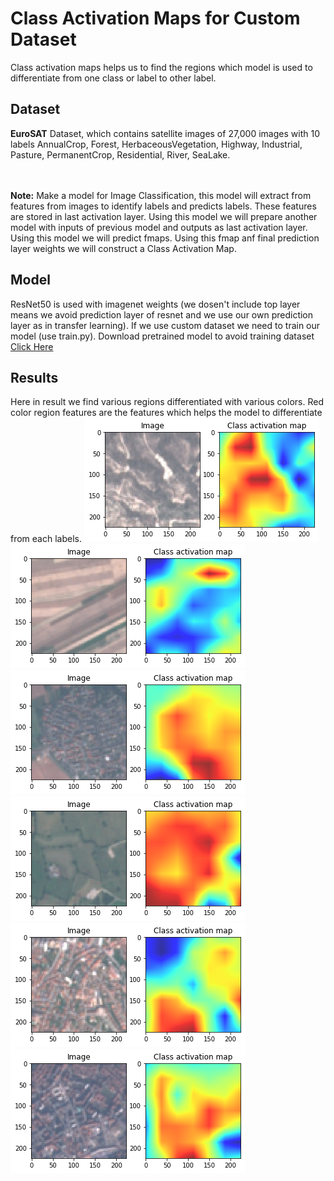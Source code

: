 <h1>Class Activation Maps for Custom Dataset</h1>
Class activation maps helps us to find the regions which model is used to differentiate from one class or label to other label.
<h2>Dataset</h2>
<b>EuroSAT</b> Dataset, which contains satellite images of 27,000 images with 10 labels AnnualCrop, Forest, HerbaceousVegetation, Highway, Industrial, Pasture, PermanentCrop, Residential, River, SeaLake.

<br><br>
<b>Note:</b> Make a model for Image Classification, this model will extract from features from images to identify labels and predicts labels. These features are stored in last activation layer. Using this model we will prepare another model with inputs of previous model and outputs as last activation layer. Using this model we will predict fmaps. Using this fmap anf final prediction layer weights we will construct a Class Activation Map.

<h2>Model</h2>
ResNet50 is used with imagenet weights (we dosen't include top layer means we avoid prediction layer of resnet and we use our own prediction layer as in transfer learning). If we use custom dataset we need to train our model (use train.py). Download pretrained model to avoid training dataset <a href="https://drive.google.com/file/d/1-AIogcBkLu6sZMepPg_WK60JnDDDtao6/view?usp=sharing">Click Here</a>

<h2>Results</h2>
Here in result we find various regions differentiated with various colors. Red color region features are the features which helps the model to differentiate from each labels.

<img src="https://github.com/GowthamKumar1626/Machine-Learning-MODELS/blob/master/Computer%20Vision/Class%20Activation%20Maps%20for%20Custom%20Dataset/results/Unknown-3.png">
<img src="https://github.com/GowthamKumar1626/Machine-Learning-MODELS/blob/master/Computer%20Vision/Class%20Activation%20Maps%20for%20Custom%20Dataset/results/Unknown-4.png">
<img src="https://github.com/GowthamKumar1626/Machine-Learning-MODELS/blob/master/Computer%20Vision/Class%20Activation%20Maps%20for%20Custom%20Dataset/results/Unknown-5.png">
<img src="https://github.com/GowthamKumar1626/Machine-Learning-MODELS/blob/master/Computer%20Vision/Class%20Activation%20Maps%20for%20Custom%20Dataset/results/Unknown-6.png">
<img src="https://github.com/GowthamKumar1626/Machine-Learning-MODELS/blob/master/Computer%20Vision/Class%20Activation%20Maps%20for%20Custom%20Dataset/results/Unknown-7.png">
<img src="https://github.com/GowthamKumar1626/Machine-Learning-MODELS/blob/master/Computer%20Vision/Class%20Activation%20Maps%20for%20Custom%20Dataset/results/Unknown-8.png">




